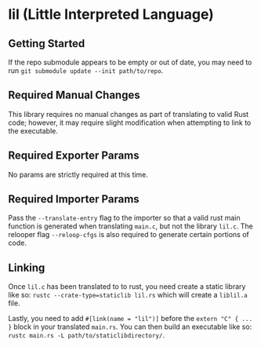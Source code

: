 # lil (Little Interpreted Language)

## Getting Started

If the repo submodule appears to be empty or out of date, you may need to run `git submodule update --init path/to/repo`.

## Required Manual Changes

This library requires no manual changes as part of translating to valid Rust code; however, it may require slight modification when attempting to link to the executable.

## Required Exporter Params

No params are strictly required at this time.

## Required Importer Params

Pass the `--translate-entry` flag to the importer so that a valid rust main function is generated when translating `main.c`, but not the library `lil.c`. The relooper flag `--reloop-cfgs` is also required to generate certain portions of code.

## Linking

Once `lil.c` has been translated to to rust, you need create a static library like so: `rustc --crate-type=staticlib lil.rs` which will create a `liblil.a` file.

Lastly, you need to add `#[link(name = "lil")]` before the `extern "C" { ... }` block in your translated `main.rs`. You can then build an executable like so: `rustc main.rs -L path/to/staticlibdirectory/`.
